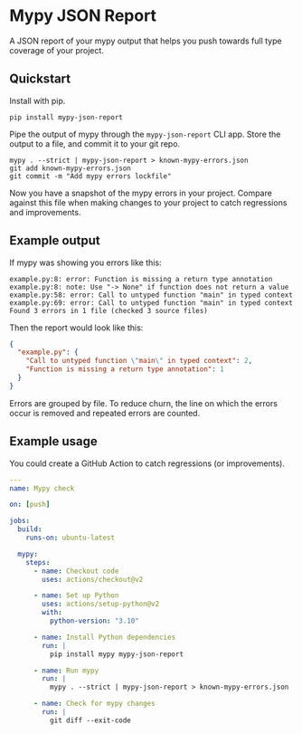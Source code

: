 # Mypy JSON Report

A JSON report of your mypy output
that helps you push towards full type coverage of your project.

## Quickstart

Install with pip.
```
pip install mypy-json-report
```

Pipe the output of mypy through the `mypy-json-report` CLI app.
Store the output to a file, and commit it to your git repo.

```
mypy . --strict | mypy-json-report > known-mypy-errors.json
git add known-mypy-errors.json
git commit -m "Add mypy errors lockfile"
```

Now you have a snapshot of the mypy errors in your project.
Compare against this file when making changes to your project to catch regressions and improvements.

## Example output

If mypy was showing you errors like this:

```
example.py:8: error: Function is missing a return type annotation
example.py:8: note: Use "-> None" if function does not return a value
example.py:58: error: Call to untyped function "main" in typed context
example.py:69: error: Call to untyped function "main" in typed context
Found 3 errors in 1 file (checked 3 source files)
```

Then the report would look like this:

```json
{
  "example.py": {
    "Call to untyped function \"main\" in typed context": 2,
    "Function is missing a return type annotation": 1
  }
}
```

Errors are grouped by file.
To reduce churn,
the line on which the errors occur is removed
and repeated errors are counted.

## Example usage

You could create a GitHub Action to catch regressions (or improvements).

```yaml
---
name: Mypy check

on: [push]

jobs:
  build:
    runs-on: ubuntu-latest

  mypy:
    steps:
      - name: Checkout code
        uses: actions/checkout@v2

      - name: Set up Python
        uses: actions/setup-python@v2
        with:
          python-version: "3.10"

      - name: Install Python dependencies
        run: |
          pip install mypy mypy-json-report

      - name: Run mypy
        run: |
          mypy . --strict | mypy-json-report > known-mypy-errors.json

      - name: Check for mypy changes
        run: |
          git diff --exit-code
```
